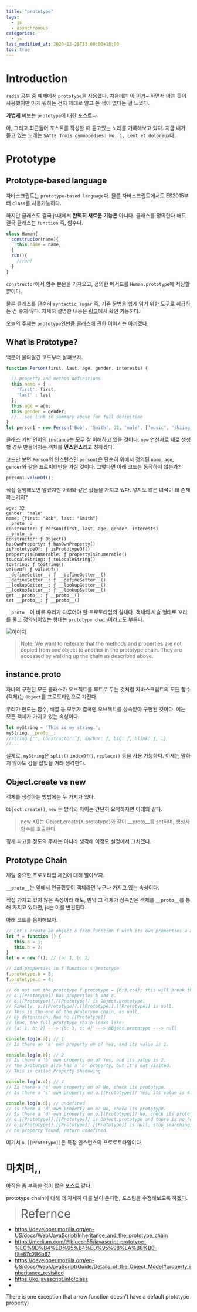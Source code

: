 ```yaml
---
title: "prototype"
tags:
  - js
  - asynchronous
categories:
  - js
last_modified_at: 2020-12-28T13:00:00+18:00
toc: true
---
```


# Introduction

`redis` 공부 중 예제에서 `prototype`을 사용했다. 처음에는 아 이거~ 하면서 아는 듯이 사용했지만 이게 뭐하는 건지 제대로 알고 쓴 적이 없다는 걸 느꼈다.

<b>가볍게</b> 써보는 `prototype`에 대한 포스트다.

아, 그리고 최근들어 포스트를 작성할 때 듣고있는 노래를 기록해보고 있다. 지금 내가 듣고 있는 노래는 `SATIE Trois gymnopédies: No. 1, Lent et doloreux`다.

# Prototype

## Prototype-based language

자바스크립트는 `prototype-based language`다. 물론 자바스크립트에서도 ES2015부터 `class`를 사용가능하다.

하지만 클래스도 결국 js내에서 <b>완벽히 새로운 기능은</b> 아니다. 클래스를 정의한다 해도 결국 클래스는 `function` 즉, 함수다.

```javascript
class Human{
  constructor(name){
    this.name = name;
  }
  run(){
    //run!
  }
}
```
`constructor`에서 함수 본문을 가져오고, 정의한 메서드를 `Human.prototype`에 저장할 뿐이다.

물론 클래스를 단순히 `syntactic sugar` 즉, 기존 문법을 쉽게 읽기 위한 도구로 취급하는 건 좋지 않다. 자세히 설명한 내용은 [링크](https://ko.javascript.info/class)에서 확인 가능하다.

오늘의 주제는 `prototype`인만큼 클래스에 관한 이야기는 아끼겠다.


## What is Prototype?

백문이 불여일견 코드부터 살펴보자.
```javascript
function Person(first, last, age, gender, interests) {

  // property and method definitions
  this.name = {
    'first': first,
    'last' : last
  };
  this.age = age;
  this.gender = gender;
  //...see link in summary above for full definition
}
let person1 = new Person('Bob', 'Smith', 32, 'male', ['music', 'skiing']);
```
클래스 기반 언어의 `instance`는 모두 잘 이해하고 있을 것이다. `new` 연산자로 새로 생성할 경우 만들어지는 객체를 <b>인스턴스</b>라고 칭하겠다.

코드만 보면 `Person`의 인스턴스인 `person1`은 단순히 위에서 정의된 `name`, `age`, `gender`와 같은 프로퍼티만을 가질 것이다. 그렇다면 아래 코드는 동작하지 않는가?

```javascript
person1.valueOf();​
```

직접 실행해보면 알겠지만 아래와 같은 값들을 가지고 있다. 넣지도 않은 녀석이 왜 존재하는거지?
```
age: 32
gender: "male"
name: {first: "Bob", last: "Smith"}
__proto__:
constructor: ƒ Person(first, last, age, gender, interests)
__proto__:
constructor: ƒ Object()
hasOwnProperty: ƒ hasOwnProperty()
isPrototypeOf: ƒ isPrototypeOf()
propertyIsEnumerable: ƒ propertyIsEnumerable()
toLocaleString: ƒ toLocaleString()
toString: ƒ toString()
valueOf: ƒ valueOf()
__defineGetter__: ƒ __defineGetter__()
__defineSetter__: ƒ __defineSetter__()
__lookupGetter__: ƒ __lookupGetter__()
__lookupSetter__: ƒ __lookupSetter__()
get __proto__: ƒ __proto__()
set __proto__: ƒ __proto__()
```

`__proto__`이 바로 우리가 다루어야 할 프로토타입의 실체다. 객체의 사슬 형태로 꼬리를 물고 정의되어있는 형태는 `prototype chain`이라고도 부른다.

![이미지](/assets/images/MDN-Graphics-person-person-object-2.png)

>Note: We want to reiterate that the methods and properties are not copied from one object to another in the prototype chain. They are accessed by walking up the chain as described above.

## instance.__proto__

자바의 구현된 모든 클래스가 오브젝트를 루트로 두는 것처럼 자바스크립트의 모든 함수(객체)는 `Object`를 프로토타입으로 가진다.

우리가 만드는 함수, 배열 등 모두가 결국엔 오브젝트를 상속받아 구현된 것이다. 이는 모든 객체가 가지고 있는 속성이다.

```javascript
let myString = 'This is my string.';
myString.__proto__;
//String {"", constructor: ƒ, anchor: ƒ, big: ƒ, blink: ƒ, …}
//...
```

실제로, `myString`은 `split()` `indexOf()`, `replace()` 등을 사용 가능하다. 이제는 말하지 않아도 감을 잡았을 거라 생각한다.

## Object.create vs new

객체를 생성하는 방법에는 두 가지가 있다.

`Object.create()`, `new` 두 방식의 차이는 간단히 요약하자면 아래와 같다.

>new X()는 Object.create(X.prototype)와 같이 __proto__를 set하며, 생성자 함수를 호출한다.

깊게 파고들 정도의 주제는 아니라 생각해 이정도 설명에서 그치겠다.

## Prototype Chain

제일 중요한 프로토타입 체인에 대해 알아보자.

`__proto__`는 앞에서 언급했듯이 객체라면 누구나 가지고 있는 속성이다.

직접 가지고 있지 않은 속성이라 해도, 만약 그 객체가 상속받은 객체를 `__proto__`를 통해 가지고 있다면, js는 이를 반환한다.

아래 코드를 음미해보자.

```javascript
// Let's create an object o from function f with its own properties a and b:
let f = function () {
   this.a = 1;
   this.b = 2;
}
let o = new f(); // {a: 1, b: 2}

// add properties in f function's prototype
f.prototype.b = 3;
f.prototype.c = 4;

// do not set the prototype f.prototype = {b:3,c:4}; this will break the prototype chain
// o.[[Prototype]] has properties b and c.
// o.[[Prototype]].[[Prototype]] is Object.prototype.
// Finally, o.[[Prototype]].[[Prototype]].[[Prototype]] is null.
// This is the end of the prototype chain, as null,
// by definition, has no [[Prototype]].
// Thus, the full prototype chain looks like:
// {a: 1, b: 2} ---> {b: 3, c: 4} ---> Object.prototype ---> null

console.log(o.a); // 1
// Is there an 'a' own property on o? Yes, and its value is 1.

console.log(o.b); // 2
// Is there a 'b' own property on o? Yes, and its value is 2.
// The prototype also has a 'b' property, but it's not visited.
// This is called Property Shadowing

console.log(o.c); // 4
// Is there a 'c' own property on o? No, check its prototype.
// Is there a 'c' own property on o.[[Prototype]]? Yes, its value is 4.

console.log(o.d); // undefined
// Is there a 'd' own property on o? No, check its prototype.
// Is there a 'd' own property on o.[[Prototype]]? No, check its prototype.
// o.[[Prototype]].[[Prototype]] is Object.prototype and there is no 'd' property by default, check its prototype.
// o.[[Prototype]].[[Prototype]].[[Prototype]] is null, stop searching,
// no property found, return undefined.
```

여기서 `o.[[Prototype]]`은 특정 인스턴스의 프로로토타입이다.

# 마치며,,

아직은 좀 부족한 점이 많은 포스트 같다.

prototype chain에 대해 더 자세히 다룰 날이 온다면, 포스팅을 수정해보도록 하겠다.



><font size="6">Refernce</font>
- https://developer.mozilla.org/en-US/docs/Web/JavaScript/Inheritance_and_the_prototype_chain
- https://medium.com/@bluesh55/javascript-prototype-%EC%9D%B4%ED%95%B4%ED%95%98%EA%B8%B0-f8e67c286b67
- https://developer.mozilla.org/en-US/docs/Web/JavaScript/Guide/Details_of_the_Object_Model#property_inheritance_revisited
- https://ko.javascript.info/class
-



There is one exception that arrow function doesn't have a default prototype property)
